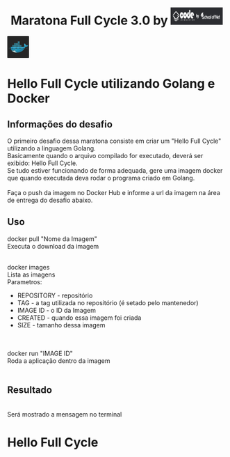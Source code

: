 <h1 align="center">
    Maratona Full Cycle 3.0 by <img width="120" height="40" src="./public/assets/img/curso1.png">
</h1>

<img src="https://github.com/trainningjava/Maratona-Full-Cycle-3.0/blob/master/public/assets/img/docker.png" alt="docker" width="50" height="50"> <h1>Hello Full Cycle utilizando Golang e Docker</h1>


<h2>Informações do desafio</h2>

                            
O primeiro desafio dessa maratona consiste em criar um "Hello Full Cycle" utilizando a linguagem Golang.
<br>
Basicamente quando o arquivo compilado for executado, deverá ser exibido: Hello Full Cycle.
<br>
Se tudo estiver funcionando de forma adequada, gere uma imagem docker que quando executada deva rodar o programa criado em Golang.
<br><br>
Faça o push da imagem no Docker Hub e informe a url da imagem na área de entrega do desafio abaixo.


<h2>Uso</h2>

docker pull  "Nome da Imagem"
<br>
Executa o download da imagem
<br><br>

docker images<br>
Lista as imagens 
<br>
Parametros:
<ul>
  <li>REPOSITORY - repositório</li>
  <li>TAG - a tag utilizada no repositório (é setado pelo mantenedor)</li>
  <li>IMAGE ID - o ID da Imagem</li>
  <li>CREATED - quando essa imagem foi criada</li>
  <li>SIZE - tamanho dessa imagem</li>
</ul>
<br><br>
docker run "IMAGE ID"<br>
Roda a aplicação dentro da imagem<br><br>

<h2>Resultado</h2>
<br>
Será mostrado a mensagem no terminal
<br>
<h1><b>Hello Full Cycle</b></h1><br>


